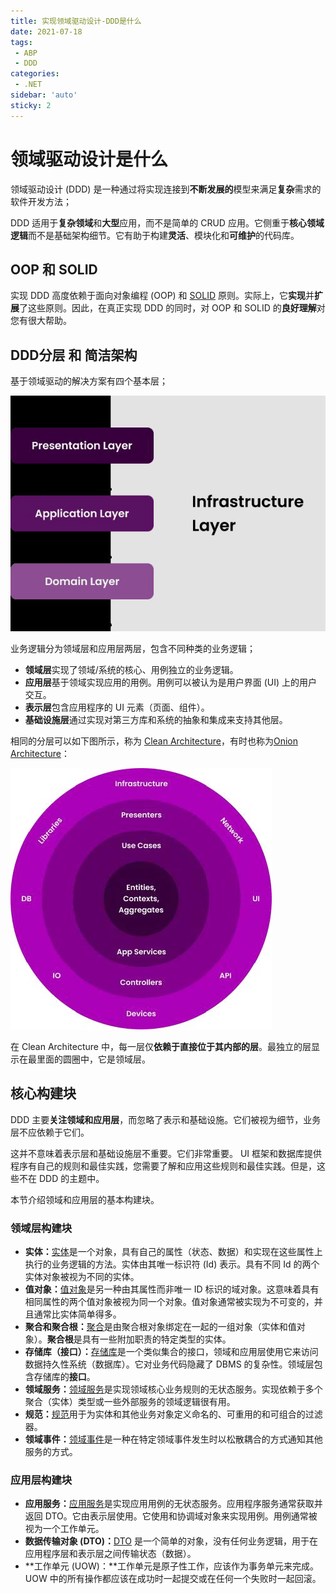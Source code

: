 ```yaml
---
title: 实现领域驱动设计-DDD是什么
date: 2021-07-18
tags:
 - ABP
 - DDD
categories:
 - .NET
sidebar: 'auto'
sticky: 2
---
```


# 领域驱动设计是什么

领域驱动设计 (DDD) 是一种通过将实现连接到**不断发展的**模型来满足**复杂**需求的软件开发方法；

DDD 适用于**复杂领域**和**大型**应用，而不是简单的 CRUD 应用。它侧重于**核心领域逻辑**而不是基础架构细节。它有助于构建**灵活**、模块化和**可维护**的代码库。



## OOP 和 SOLID

实现 DDD 高度依赖于面向对象编程 (OOP) 和 [SOLID](https://en.wikipedia.org/wiki/SOLID) 原则。实际上，它**实现**并**扩展**了这些原则。因此，在真正实现 DDD 的同时，对 OOP 和 SOLID 的**良好理解**对您有很大帮助。



## DDD分层 和 简洁架构

基于领域驱动的解决方案有四个基本层；

![image-20210718125925460](./02_What_Is_DDD.assets/image-20210718125925460.png)

业务逻辑分为领域层和应用层两层，包含不同种类的业务逻辑；

- **领域层**实现了领域/系统的核心、用例独立的业务逻辑。
- **应用层**基于领域实现应用的用例。用例可以被认为是用户界面 (UI) 上的用户交互。
- **表示层**包含应用程序的 UI 元素（页面、组件）。
- **基础设施层**通过实现对第三方库和系统的抽象和集成来支持其他层。



相同的分层可以如下图所示，称为 [Clean Architecture](https://8thlight.com/blog/uncle-bob/2012/08/13/the-clean-architecture.html)，有时也称为[Onion Architecture](https://jeffreypalermo.com/blog/the-onion-architecture-part-1/)：

![Implementing_Domain_Driven_Design](./02_What_Is_DDD.assets/Implementing_Domain_Driven_Design.jpg)

在 Clean Architecture 中，每一层仅**依赖于直接位于其内部的层**。最独立的层显示在最里面的圆圈中，它是领域层。



## 核心构建块

DDD 主要**关注领域和应用层**，而忽略了表示和基础设施。它们被视为细节，业务层不应依赖于它们。

这并不意味着表示层和基础设施层不重要。它们非常重要。 UI 框架和数据库提供程序有自己的规则和最佳实践，您需要了解和应用这些规则和最佳实践。但是，这些不在 DDD 的主题中。

本节介绍领域和应用层的基本构建块。



### 领域层构建块

- **实体：**[实体](https://docs.abp.io/en/abp/latest/Entities)是一个对象，具有自己的属性（状态、数据）和实现在这些属性上执行的业务逻辑的方法。实体由其唯一标识符 (Id) 表示。具有不同 Id 的两个实体对象被视为不同的实体。
- **值对象：**[值对象](https://docs.abp.io/en/abp/latest/Value-Objects)是另一种由其属性而非唯一 ID 标识的域对象。这意味着具有相同属性的两个值对象被视为同一个对象。值对象通常被实现为不可变的，并且通常比实体简单得多。
- **聚合和聚合根：**[聚合](https://docs.abp.io/en/abp/latest/Entities)是由聚合根对象绑定在一起的一组对象（实体和值对象）。**聚合根**是具有一些附加职责的特定类型的实体。
- **存储库（接口）：**[存储库](https://docs.abp.io/en/abp/latest/Repositories)是一个类似集合的接口，领域和应用层使用它来访问数据持久性系统（数据库）。它对业务代码隐藏了 DBMS 的复杂性。领域层包含存储库的**接口**。
- **领域服务：**[领域服务](https://docs.abp.io/en/abp/latest/Domain-Services)是实现领域核心业务规则的无状态服务。实现依赖于多个聚合（实体）类型或一些外部服务的领域逻辑很有用。
- **规范：**[规范](https://docs.abp.io/en/abp/latest/Specifications)用于为实体和其他业务对象定义命名的、可重用的和可组合的过滤器。
- **领域事件：**[领域事件](https://docs.abp.io/en/abp/latest/Event-Bus)是一种在特定领域事件发生时以松散耦合的方式通知其他服务的方式。



### 应用层构建块

- **应用服务：**[应用服务](https://docs.abp.io/en/abp/latest/Application-Services)是实现应用用例的无状态服务。应用程序服务通常获取并返回 DTO。它由表示层使用。它使用和协调域对象来实现用例。用例通常被视为一个工作单元。
- **数据传输对象 (DTO)：**[DTO](https://docs.abp.io/en/abp/latest/Data-Transfer-Objects) 是一个简单的对象，没有任何业务逻辑，用于在应用程序层和表示层之间传输状态（数据）。
- **工作单元 (UOW)：**工作单元是原子性工作，应该作为事务单元来完成。 UOW 中的所有操作都应该在成功时一起提交或在任何一个失败时一起回滚。

